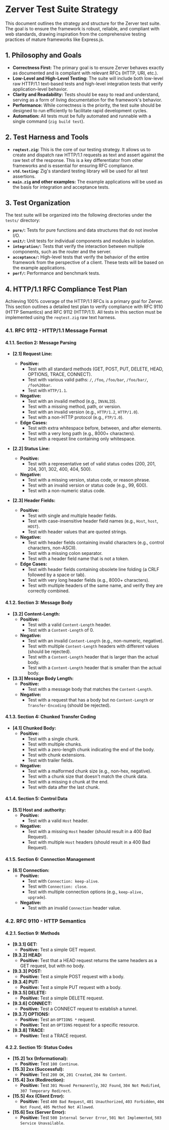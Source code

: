 # Zerver Test Suite Strategy

This document outlines the strategy and structure for the Zerver test suite. The goal is to ensure the framework is robust, reliable, and compliant with web standards, drawing inspiration from the comprehensive testing practices of mature frameworks like Express.js.

## 1. Philosophy and Goals

- **Correctness First:** The primary goal is to ensure Zerver behaves exactly as documented and is compliant with relevant RFCs (HTTP, URI, etc.).
- **Low-Level and High-Level Testing:** The suite will include both low-level raw HTTP/1.1 text-based tests and high-level integration tests that verify application-level behavior.
- **Clarity and Readability:** Tests should be easy to read and understand, serving as a form of living documentation for the framework's behavior.
- **Performance:** While correctness is the priority, the test suite should be designed to run efficiently to facilitate rapid development cycles.
- **Automation:** All tests must be fully automated and runnable with a single command (`zig build test`).

## 2. Test Harness and Tools

- **`reqtest.zig`:** This is the core of our testing strategy. It allows us to create and dispatch raw HTTP/1.1 requests as text and assert against the raw text of the response. This is a key differentiator from other frameworks and is essential for ensuring RFC compliance.
- **`std.testing`:** Zig's standard testing library will be used for all test assertions.
- **`main.zig` and other examples:** The example applications will be used as the basis for integration and acceptance tests.

## 3. Test Organization

The test suite will be organized into the following directories under the `tests/` directory:

- **`pure/`:** Tests for pure functions and data structures that do not involve I/O.
- **`unit/`:** Unit tests for individual components and modules in isolation.
- **`integration/`:** Tests that verify the interaction between multiple components, such as the router and the server.
- **`acceptance/`:** High-level tests that verify the behavior of the entire framework from the perspective of a client. These tests will be based on the example applications.
- **`perf/`:** Performance and benchmark tests.

## 4. HTTP/1.1 RFC Compliance Test Plan

Achieving 100% coverage of the HTTP/1.1 RFCs is a primary goal for Zerver. This section outlines a detailed test plan to verify compliance with RFC 9110 (HTTP Semantics) and RFC 9112 (HTTP/1.1). All tests in this section must be implemented using the `reqtest.zig` raw text harness.

### 4.1. RFC 9112 - HTTP/1.1 Message Format

#### 4.1.1. Section 2: Message Parsing

- **[2.1] Request Line:**
  - **Positive:**
    - Test with all standard methods (GET, POST, PUT, DELETE, HEAD, OPTIONS, TRACE, CONNECT).
    - Test with various valid paths: `/`, `/foo`, `/foo/bar`, `/foo/bar/`, `/foo%20bar`.
    - Test with `HTTP/1.1`.
  - **Negative:**
    - Test with an invalid method (e.g., `INVALID`).
    - Test with a missing method, path, or version.
    - Test with an invalid version (e.g., `HTTP/1.2`, `HTTP/1.0`).
    - Test with a non-HTTP protocol (e.g., `FTP/1.0`).
  - **Edge Cases:**
    - Test with extra whitespace before, between, and after elements.
    - Test with a very long path (e.g., 8000+ characters).
    - Test with a request line containing only whitespace.

- **[2.2] Status Line:**
  - **Positive:**
    - Test with a representative set of valid status codes (200, 201, 204, 301, 302, 400, 404, 500).
  - **Negative:**
    - Test with a missing version, status code, or reason phrase.
    - Test with an invalid version or status code (e.g., 99, 600).
    - Test with a non-numeric status code.

- **[2.3] Header Fields:**
  - **Positive:**
    - Test with single and multiple header fields.
    - Test with case-insensitive header field names (e.g., `Host`, `host`, `HOST`).
    - Test with header values that are quoted strings.
  - **Negative:**
    - Test with header fields containing invalid characters (e.g., control characters, non-ASCII).
    - Test with a missing colon separator.
    - Test with a header field name that is not a token.
  - **Edge Cases:**
    - Test with header fields containing obsolete line folding (a CRLF followed by a space or tab).
    - Test with very long header fields (e.g., 8000+ characters).
    - Test with multiple headers of the same name, and verify they are correctly combined.

#### 4.1.2. Section 3: Message Body

- **[3.2] Content-Length:**
  - **Positive:**
    - Test with a valid `Content-Length` header.
    - Test with a `Content-Length` of 0.
  - **Negative:**
    - Test with an invalid `Content-Length` (e.g., non-numeric, negative).
    - Test with multiple `Content-Length` headers with different values (should be rejected).
    - Test with a `Content-Length` header that is larger than the actual body.
    - Test with a `Content-Length` header that is smaller than the actual body.
- **[3.3] Message Body Length:**
  - **Positive:**
    - Test with a message body that matches the `Content-Length`.
  - **Negative:**
    - Test with a request that has a body but no `Content-Length` or `Transfer-Encoding` (should be rejected).

#### 4.1.3. Section 4: Chunked Transfer Coding

- **[4.1] Chunked Body:**
  - **Positive:**
    - Test with a single chunk.
    - Test with multiple chunks.
    - Test with a zero-length chunk indicating the end of the body.
    - Test with chunk extensions.
    - Test with trailer fields.
  - **Negative:**
    - Test with a malformed chunk size (e.g., non-hex, negative).
    - Test with a chunk size that doesn't match the chunk data.
    - Test with a missing `0` chunk at the end.
    - Test with data after the last chunk.

#### 4.1.4. Section 5: Control Data

- **[5.1] Host and :authority:**
  - **Positive:**
    - Test with a valid `Host` header.
  - **Negative:**
    - Test with a missing `Host` header (should result in a 400 Bad Request).
    - Test with multiple `Host` headers (should result in a 400 Bad Request).

#### 4.1.5. Section 6: Connection Management

- **[6.1] Connection:**
  - **Positive:**
    - Test with `Connection: keep-alive`.
    - Test with `Connection: close`.
    - Test with multiple connection options (e.g., `keep-alive, upgrade`).
  - **Negative:**
    - Test with an invalid `Connection` header value.

### 4.2. RFC 9110 - HTTP Semantics

#### 4.2.1. Section 9: Methods

- **[9.3.1] GET:**
  - **Positive:** Test a simple GET request.
- **[9.3.2] HEAD:**
  - **Positive:** Test that a HEAD request returns the same headers as a GET request, but with no body.
- **[9.3.3] POST:**
  - **Positive:** Test a simple POST request with a body.
- **[9.3.4] PUT:**
  - **Positive:** Test a simple PUT request with a body.
- **[9.3.5] DELETE:**
  - **Positive:** Test a simple DELETE request.
- **[9.3.6] CONNECT:**
  - **Positive:** Test a CONNECT request to establish a tunnel.
- **[9.3.7] OPTIONS:**
  - **Positive:** Test an `OPTIONS *` request.
  - **Positive:** Test an `OPTIONS` request for a specific resource.
- **[9.3.8] TRACE:**
  - **Positive:** Test a TRACE request.

#### 4.2.2. Section 15: Status Codes

- **[15.2] 1xx (Informational):**
  - **Positive:** Test `100 Continue`.
- **[15.3] 2xx (Successful):**
  - **Positive:** Test `200 OK`, `201 Created`, `204 No Content`.
- **[15.4] 3xx (Redirection):**
  - **Positive:** Test `301 Moved Permanently`, `302 Found`, `304 Not Modified`, `307 Temporary Redirect`.
- **[15.5] 4xx (Client Error):**
  - **Positive:** Test `400 Bad Request`, `401 Unauthorized`, `403 Forbidden`, `404 Not Found`, `405 Method Not Allowed`.
- **[15.6] 5xx (Server Error):**
  - **Positive:** Test `500 Internal Server Error`, `501 Not Implemented`, `503 Service Unavailable`.
